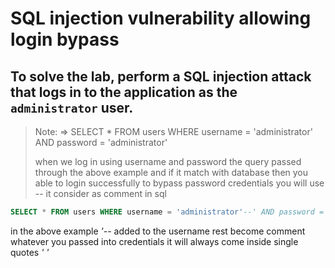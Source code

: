 # SQL injection vulnerability allowing login bypass

## To solve the lab, perform a SQL injection attack that logs in to the application as the `administrator` user.

> Note: => SELECT \* FROM users WHERE username = 'administrator' AND password = 'administrator'
>
> when we log in using username and password the query passed through the above example and if it match with database
> then you able to login successfully
> to bypass password credentials you will use -- it consider as comment in sql

```sql
SELECT * FROM users WHERE username = 'administrator'--' AND password = 'administrator'
```

in the above example _'--_ added to the username rest become comment whatever you passed into credentials it will always come inside single quotes _' '_
